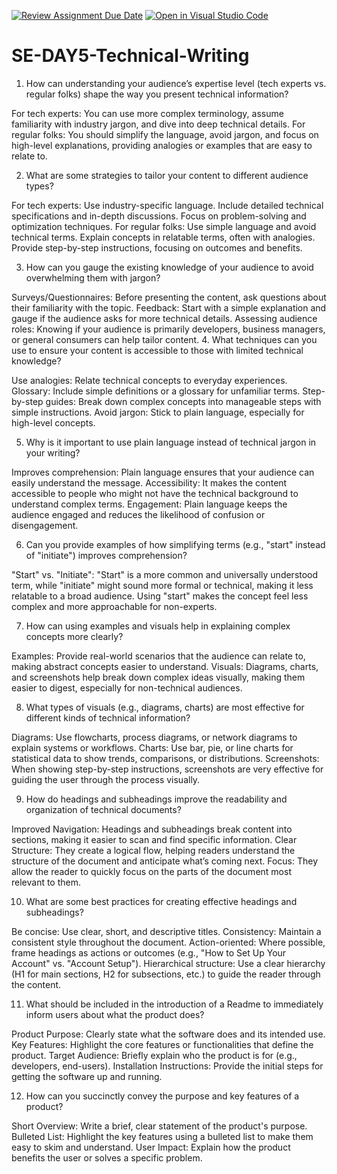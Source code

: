 [![Review Assignment Due Date](https://classroom.github.com/assets/deadline-readme-button-22041afd0340ce965d47ae6ef1cefeee28c7c493a6346c4f15d667ab976d596c.svg)](https://classroom.github.com/a/zsAR-pyY)
[![Open in Visual Studio Code](https://classroom.github.com/assets/open-in-vscode-2e0aaae1b6195c2367325f4f02e2d04e9abb55f0b24a779b69b11b9e10269abc.svg)](https://classroom.github.com/online_ide?assignment_repo_id=18478714&assignment_repo_type=AssignmentRepo)
# SE-DAY5-Technical-Writing
1. How can understanding your audience’s expertise level (tech experts vs. regular folks) shape the way you present technical information?

For tech experts: You can use more complex terminology, assume familiarity with industry jargon, and dive into deep technical details.
For regular folks: You should simplify the language, avoid jargon, and focus on high-level explanations, providing analogies or examples that are easy to relate to.

2. What are some strategies to tailor your content to different audience types?

For tech experts:
Use industry-specific language.
Include detailed technical specifications and in-depth discussions.
Focus on problem-solving and optimization techniques.
For regular folks:
Use simple language and avoid technical terms.
Explain concepts in relatable terms, often with analogies.
Provide step-by-step instructions, focusing on outcomes and benefits.

3. How can you gauge the existing knowledge of your audience to avoid overwhelming them with jargon?

Surveys/Questionnaires: Before presenting the content, ask questions about their familiarity with the topic.
Feedback: Start with a simple explanation and gauge if the audience asks for more technical details.
Assessing audience roles: Knowing if your audience is primarily developers, business managers, or general consumers can help tailor content.
4. What techniques can you use to ensure your content is accessible to those with limited technical knowledge?

Use analogies: Relate technical concepts to everyday experiences.
Glossary: Include simple definitions or a glossary for unfamiliar terms.
Step-by-step guides: Break down complex concepts into manageable steps with simple instructions.
Avoid jargon: Stick to plain language, especially for high-level concepts.

5. Why is it important to use plain language instead of technical jargon in your writing?

Improves comprehension: Plain language ensures that your audience can easily understand the message.
Accessibility: It makes the content accessible to people who might not have the technical background to understand complex terms.
Engagement: Plain language keeps the audience engaged and reduces the likelihood of confusion or disengagement.

6. Can you provide examples of how simplifying terms (e.g., "start" instead of "initiate") improves comprehension?

"Start" vs. "Initiate":
"Start" is a more common and universally understood term, while "initiate" might sound more formal or technical, making it less relatable to a broad audience.
Using "start" makes the concept feel less complex and more approachable for non-experts.

7. How can using examples and visuals help in explaining complex concepts more clearly?

Examples: Provide real-world scenarios that the audience can relate to, making abstract concepts easier to understand.
Visuals: Diagrams, charts, and screenshots help break down complex ideas visually, making them easier to digest, especially for non-technical audiences.

8. What types of visuals (e.g., diagrams, charts) are most effective for different kinds of technical information?

Diagrams: Use flowcharts, process diagrams, or network diagrams to explain systems or workflows.
Charts: Use bar, pie, or line charts for statistical data to show trends, comparisons, or distributions.
Screenshots: When showing step-by-step instructions, screenshots are very effective for guiding the user through the process visually.

9. How do headings and subheadings improve the readability and organization of technical documents?

Improved Navigation: Headings and subheadings break content into sections, making it easier to scan and find specific information.
Clear Structure: They create a logical flow, helping readers understand the structure of the document and anticipate what’s coming next.
Focus: They allow the reader to quickly focus on the parts of the document most relevant to them.

10. What are some best practices for creating effective headings and subheadings?

Be concise: Use clear, short, and descriptive titles.
Consistency: Maintain a consistent style throughout the document.
Action-oriented: Where possible, frame headings as actions or outcomes (e.g., "How to Set Up Your Account" vs. "Account Setup").
Hierarchical structure: Use a clear hierarchy (H1 for main sections, H2 for subsections, etc.) to guide the reader through the content.

11. What should be included in the introduction of a Readme to immediately inform users about what the product does?

Product Purpose: Clearly state what the software does and its intended use.
Key Features: Highlight the core features or functionalities that define the product.
Target Audience: Briefly explain who the product is for (e.g., developers, end-users).
Installation Instructions: Provide the initial steps for getting the software up and running.

12. How can you succinctly convey the purpose and key features of a product?

Short Overview: Write a brief, clear statement of the product's purpose.
Bulleted List: Highlight the key features using a bulleted list to make them easy to skim and understand.
User Impact: Explain how the product benefits the user or solves a specific problem.
